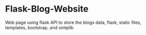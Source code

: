# Flask-Blog-Website
Web page using flask
API to store the blogs data, flask, static files, templates, bootstrap, and smtplib
